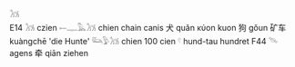 𓃡  
E14 𓃡 czien 𓍿𓊃𓅓𓃡 chien chain canis 犬 quǎn κύon kuon 狗 gǒun 矿车 kuàngchē 'die Hunte' 𓃛𓅱𓃡 chien 100 cien 𓍢 hund-tau hundret F44 𓄯 agens 牵​ qiān ziehen  